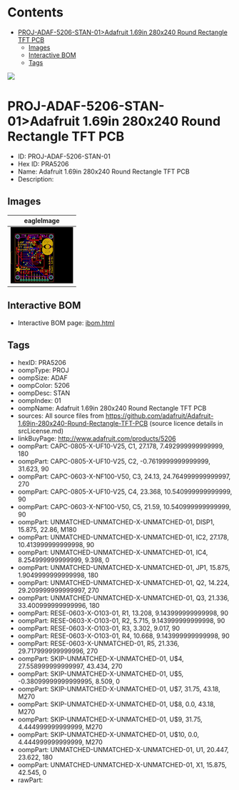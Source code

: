 



Contents
========

* [PROJ-ADAF-5206-STAN-01>Adafruit 1.69in 280x240 Round Rectangle TFT PCB](#proj-adaf-5206-stan-01adafruit-169in-280x240-round-rectangle-tft-pcb)
	* [Images](#images)
	* [Interactive BOM](#interactive-bom)
	* [Tags](#tags)
  
![][im]
# PROJ-ADAF-5206-STAN-01>Adafruit 1.69in 280x240 Round Rectangle TFT PCB

- ID: PROJ-ADAF-5206-STAN-01
- Hex ID: PRA5206
- Name: Adafruit 1.69in 280x240 Round Rectangle TFT PCB
- Description: 

## Images
  
  

|eagleImage|
| :---: |
|[![eagleImage](eagleImage_140.png)](eagleImage_600.png)|

## Interactive BOM

- Interactive BOM page: [ibom.html](kicad/bom/ibom.html)

## Tags

- hexID: PRA5206
- oompType: PROJ
- oompSize: ADAF
- oompColor: 5206
- oompDesc: STAN
- oompIndex: 01
- oompName: Adafruit 1.69in 280x240 Round Rectangle TFT PCB
- sources: All source files from https://github.com/adafruit/Adafruit-1.69in-280x240-Round-Rectangle-TFT-PCB (source licence details in srcLicense.md)
- linkBuyPage: http://www.adafruit.com/products/5206
- oompPart: CAPC-0805-X-UF10-V25, C1, 27.178, 7.492999999999999, 180
- oompPart: CAPC-0805-X-UF10-V25, C2, -0.7619999999999999, 31.623, 90
- oompPart: CAPC-0603-X-NF100-V50, C3, 24.13, 24.764999999999997, 270
- oompPart: CAPC-0805-X-UF10-V25, C4, 23.368, 10.540999999999999, 90
- oompPart: CAPC-0603-X-NF100-V50, C5, 21.59, 10.540999999999999, 90
- oompPart: UNMATCHED-UNMATCHED-X-UNMATCHED-01, DISP1, 15.875, 22.86, M180
- oompPart: UNMATCHED-UNMATCHED-X-UNMATCHED-01, IC2, 27.178, 10.413999999999998, 90
- oompPart: UNMATCHED-UNMATCHED-X-UNMATCHED-01, IC4, 8.254999999999999, 9.398, 0
- oompPart: UNMATCHED-UNMATCHED-X-UNMATCHED-01, JP1, 15.875, 1.9049999999999998, 180
- oompPart: UNMATCHED-UNMATCHED-X-UNMATCHED-01, Q2, 14.224, 29.209999999999997, 270
- oompPart: UNMATCHED-UNMATCHED-X-UNMATCHED-01, Q3, 21.336, 33.400999999999996, 180
- oompPart: RESE-0603-X-O103-01, R1, 13.208, 9.143999999999998, 90
- oompPart: RESE-0603-X-O103-01, R2, 5.715, 9.143999999999998, 90
- oompPart: RESE-0603-X-O103-01, R3, 3.302, 9.017, 90
- oompPart: RESE-0603-X-O103-01, R4, 10.668, 9.143999999999998, 90
- oompPart: RESE-0603-X-UNMATCHED-01, R5, 21.336, 29.717999999999996, 270
- oompPart: SKIP-UNMATCHED-X-UNMATCHED-01, U$4, 27.558999999999997, 43.434, 270
- oompPart: SKIP-UNMATCHED-X-UNMATCHED-01, U$5, -0.38099999999999995, 8.509, 0
- oompPart: SKIP-UNMATCHED-X-UNMATCHED-01, U$7, 31.75, 43.18, M270
- oompPart: SKIP-UNMATCHED-X-UNMATCHED-01, U$8, 0.0, 43.18, M270
- oompPart: SKIP-UNMATCHED-X-UNMATCHED-01, U$9, 31.75, 4.444999999999999, M270
- oompPart: SKIP-UNMATCHED-X-UNMATCHED-01, U$10, 0.0, 4.444999999999999, M270
- oompPart: UNMATCHED-UNMATCHED-X-UNMATCHED-01, U1, 20.447, 23.622, 180
- oompPart: UNMATCHED-UNMATCHED-X-UNMATCHED-01, X1, 15.875, 42.545, 0
- rawPart: 



[im]: eagleImage_450.png
